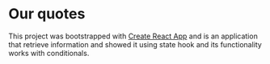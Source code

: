 # Our quotes

This project was bootstrapped with [Create React App](https://github.com/facebook/create-react-app) and is an application that retrieve information and showed it using state hook and its functionality works with conditionals.